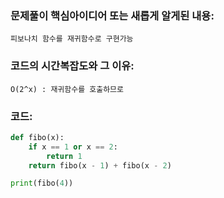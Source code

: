 ### 문제풀이 핵심아이디어 또는 새롭게 알게된 내용: 
    피보나치 함수를 재귀함수로 구현가능 
    
### 코드의 시간복잡도와 그 이유:
    O(2^x) : 재귀함수를 호출하므로 


### 코드:
```python
def fibo(x):
    if x == 1 or x == 2:
        return 1
    return fibo(x - 1) + fibo(x - 2)

print(fibo(4))
```

